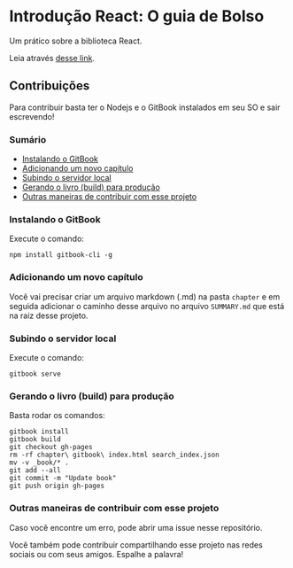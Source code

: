 # Introdução React: O guia de Bolso

Um prático sobre a biblioteca React.

Leia através [desse link](http://lucasmaiaesilva.github.io/guia-de-bolso-react).

## Contribuições

Para contribuir basta ter o Nodejs e o GitBook instalados em seu SO e sair escrevendo!

### Sumário

- [Instalando o GitBook](#instalando-o-gitbook)
- [Adicionando um novo capítulo](#adicionando-um-novo-capítulo)
- [Subindo o servidor local](#subindo-o-servidor-local)
- [Gerando o livro (build) para produção](#gerando-o-livro-build-para-produção)
- [Outras maneiras de contribuir com esse projeto](#outras-maneiras-de-contribuir-com-esse-projeto)

### Instalando o GitBook

Execute o comando:

```shell
npm install gitbook-cli -g
```

### Adicionando um novo capítulo

Você vai precisar criar um arquivo markdown (.md) na pasta `chapter` e em seguida adicionar o caminho desse arquivo no arquivo `SUMMARY.md` que está na raiz desse projeto.

### Subindo o servidor local

Execute o comando:

```shell
gitbook serve
```

### Gerando o livro (build) para produção

Basta rodar os comandos:

```shell
gitbook install
gitbook build
git checkout gh-pages
rm -rf chapter\ gitbook\ index.html search_index.json
mv -v _book/* .
git add --all
git commit -m "Update book"
git push origin gh-pages
```

### Outras maneiras de contribuir com esse projeto

Caso você encontre um erro, pode abrir uma issue nesse repositório.

Você também pode contribuir compartilhando esse projeto nas redes sociais ou com seus amigos. Espalhe a palavra!
